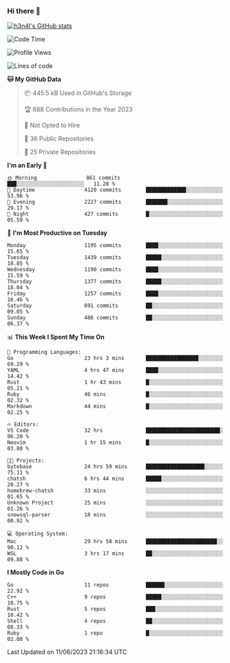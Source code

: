 ### Hi there 👋

[![h3n4l's GitHub stats](https://github-readme-stats.vercel.app/api?username=h3n4l&count_private=true&show_icons=true&theme=radical)](https://github.com/h3n4l/github-readme-stats)

<!--START_SECTION:waka-->
![Code Time](http://img.shields.io/badge/Code%20Time-1%2C304%20hrs%2053%20mins-blue)

![Profile Views](http://img.shields.io/badge/Profile%20Views-1-blue)

![Lines of code](https://img.shields.io/badge/From%20Hello%20World%20I%27ve%20Written-3.3%20million%20lines%20of%20code-blue)

**🐱 My GitHub Data** 

> 📦 445.5 kB Used in GitHub's Storage 
 > 
> 🏆 688 Contributions in the Year 2023
 > 
> 🚫 Not Opted to Hire
 > 
> 📜 36 Public Repositories 
 > 
> 🔑 25 Private Repositories 
 > 
**I'm an Early 🐤** 

```text
🌞 Morning                861 commits         ███░░░░░░░░░░░░░░░░░░░░░░   11.28 % 
🌆 Daytime                4120 commits        █████████████░░░░░░░░░░░░   53.96 % 
🌃 Evening                2227 commits        ███████░░░░░░░░░░░░░░░░░░   29.17 % 
🌙 Night                  427 commits         █░░░░░░░░░░░░░░░░░░░░░░░░   05.59 % 
```
📅 **I'm Most Productive on Tuesday** 

```text
Monday                   1195 commits        ████░░░░░░░░░░░░░░░░░░░░░   15.65 % 
Tuesday                  1439 commits        █████░░░░░░░░░░░░░░░░░░░░   18.85 % 
Wednesday                1190 commits        ████░░░░░░░░░░░░░░░░░░░░░   15.59 % 
Thursday                 1377 commits        █████░░░░░░░░░░░░░░░░░░░░   18.04 % 
Friday                   1257 commits        ████░░░░░░░░░░░░░░░░░░░░░   16.46 % 
Saturday                 691 commits         ██░░░░░░░░░░░░░░░░░░░░░░░   09.05 % 
Sunday                   486 commits         ██░░░░░░░░░░░░░░░░░░░░░░░   06.37 % 
```


📊 **This Week I Spent My Time On** 

```text
💬 Programming Languages: 
Go                       23 hrs 3 mins       █████████████████░░░░░░░░   69.29 % 
YAML                     4 hrs 47 mins       ████░░░░░░░░░░░░░░░░░░░░░   14.42 % 
Rust                     1 hr 43 mins        █░░░░░░░░░░░░░░░░░░░░░░░░   05.21 % 
Ruby                     46 mins             █░░░░░░░░░░░░░░░░░░░░░░░░   02.32 % 
Markdown                 44 mins             █░░░░░░░░░░░░░░░░░░░░░░░░   02.25 % 

🔥 Editors: 
VS Code                  32 hrs              ████████████████████████░   96.20 % 
Neovim                   1 hr 15 mins        █░░░░░░░░░░░░░░░░░░░░░░░░   03.80 % 

🐱‍💻 Projects: 
bytebase                 24 hrs 59 mins      ███████████████████░░░░░░   75.11 % 
chatsh                   6 hrs 44 mins       █████░░░░░░░░░░░░░░░░░░░░   20.27 % 
homebrew-chatsh          33 mins             ░░░░░░░░░░░░░░░░░░░░░░░░░   01.65 % 
Unknown Project          25 mins             ░░░░░░░░░░░░░░░░░░░░░░░░░   01.26 % 
snowsql-parser           18 mins             ░░░░░░░░░░░░░░░░░░░░░░░░░   00.92 % 

💻 Operating System: 
Mac                      29 hrs 58 mins      ███████████████████████░░   90.12 % 
WSL                      3 hrs 17 mins       ██░░░░░░░░░░░░░░░░░░░░░░░   09.88 % 
```

**I Mostly Code in Go** 

```text
Go                       11 repos            ██████░░░░░░░░░░░░░░░░░░░   22.92 % 
C++                      9 repos             █████░░░░░░░░░░░░░░░░░░░░   18.75 % 
Rust                     5 repos             ███░░░░░░░░░░░░░░░░░░░░░░   10.42 % 
Shell                    4 repos             ██░░░░░░░░░░░░░░░░░░░░░░░   08.33 % 
Ruby                     1 repo              █░░░░░░░░░░░░░░░░░░░░░░░░   02.08 % 
```




 Last Updated on 11/06/2023 21:16:34 UTC
<!--END_SECTION:waka-->

